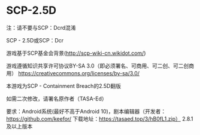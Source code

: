 # SCP-2.5D
注：请不要与SCP：Dcrd混淆

SCP - 2.5D或SCP：Dcr

游戏基于SCP基金会背景(http://scp-wiki-cn.wikidot.com/)

游戏遵循知识共享许可协议BY-SA 3.0（即必须署名、可商用、可二创、可二创商用）
https://creativecommons.org/licenses/by-sa/3.0/

本游戏为SCP - Containment Breach的2.5D翻版

如需二次修改，请署名原作者（TASA-Ed）

要求：Android系统(最好不高于Android 10)，剧本编辑器（开发者：https://github.com/keefor/ 下载地址：https://tasaed.top/3/hB0fL1.zip） 2.8.1及以上版本
